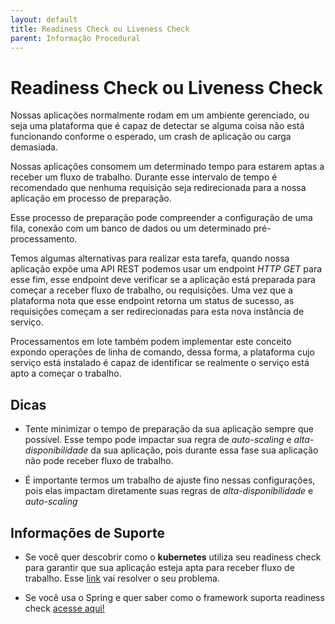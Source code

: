 ```yaml
---
layout: default
title: Readiness Check ou Liveness Check 
parent: Informação Procedural
---
```

# Readiness Check ou Liveness Check


Nossas aplicações normalmente rodam em um ambiente gerenciado, ou seja uma plataforma que é capaz de detectar se alguma coisa não está funcionando conforme o esperado, um crash de aplicação ou carga demasiada.

Nossas aplicações consomem um determinado tempo para estarem aptas a receber um fluxo de trabalho. Durante esse intervalo de tempo é recomendado que nenhuma requisição seja redirecionada para a nossa aplicação em processo de preparação.

Esse processo de preparação pode compreender a configuração de uma fila, conexão com um banco de dados ou um determinado pré-processamento.

Temos algumas alternativas para realizar esta tarefa, quando nossa aplicação expõe uma API REST podemos usar um endpoint *HTTP GET* para esse fim, esse endpoint deve verificar se a aplicação está preparada para começar a receber fluxo de trabalho, ou requisições. Uma vez que a plataforma nota que esse endpoint retorna um status de sucesso, as requisições começam a ser redirecionadas para esta nova instância de serviço.

Processamentos em lote também podem implementar este conceito expondo operações de linha de comando, dessa forma, a plataforma cujo serviço está instalado é capaz de identificar se realmente o serviço está apto a começar o trabalho.

## Dicas

- Tente minimizar o tempo de preparação da sua aplicação sempre que possível. Esse tempo pode impactar sua regra de *auto-scaling* e *alta-disponibilidade* da sua aplicação, pois durante essa fase sua aplicação não pode receber fluxo de trabalho.

- É importante termos um trabalho de ajuste fino nessas configurações, pois elas impactam diretamente suas regras de *alta-disponibilidade* e *auto-scaling*

## Informações de Suporte

- Se você quer descobrir como o **kubernetes** utiliza seu readiness check para garantir que sua aplicação esteja apta para receber fluxo de trabalho. Esse [link](https://kubernetes.io/docs/tasks/configure-pod-container/configure-liveness-readiness-startup-probes/) vai resolver o seu problema.

- Se você usa o Spring e quer saber como o framework suporta readiness check [acesse aqui!](https://spring.io/blog/2020/03/25/liveness-and-readiness-probes-with-spring-boot)
